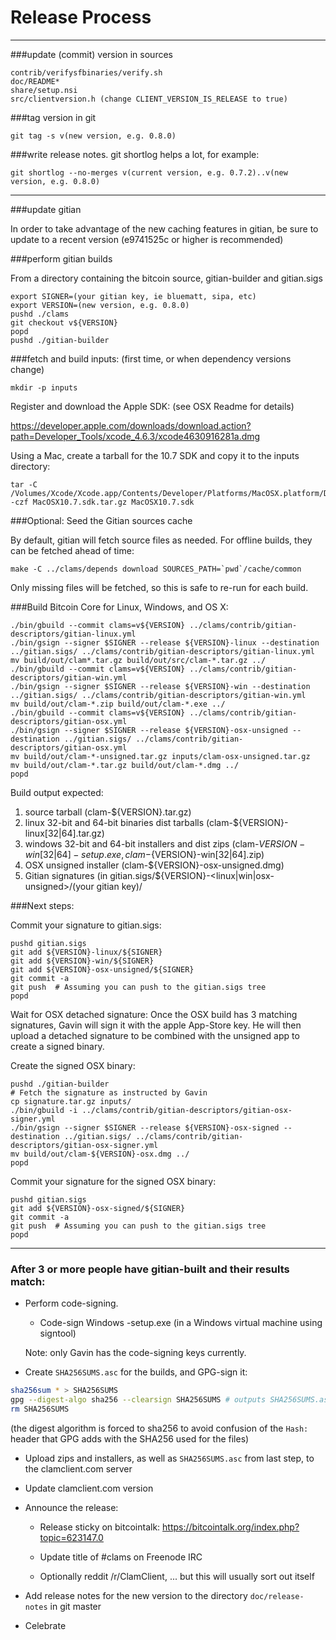 Release Process
====================


* * *

###update (commit) version in sources

	contrib/verifysfbinaries/verify.sh
	doc/README*
	share/setup.nsi
	src/clientversion.h (change CLIENT_VERSION_IS_RELEASE to true)

###tag version in git

	git tag -s v(new version, e.g. 0.8.0)

###write release notes. git shortlog helps a lot, for example:

	git shortlog --no-merges v(current version, e.g. 0.7.2)..v(new version, e.g. 0.8.0)

* * *

###update gitian

 In order to take advantage of the new caching features in gitian, be sure to update to a recent version (e9741525c or higher is recommended)

###perform gitian builds

 From a directory containing the bitcoin source, gitian-builder and gitian.sigs

	export SIGNER=(your gitian key, ie bluematt, sipa, etc)
	export VERSION=(new version, e.g. 0.8.0)
	pushd ./clams
	git checkout v${VERSION}
	popd
	pushd ./gitian-builder

###fetch and build inputs: (first time, or when dependency versions change)

	mkdir -p inputs

 Register and download the Apple SDK: (see OSX Readme for details)

 https://developer.apple.com/downloads/download.action?path=Developer_Tools/xcode_4.6.3/xcode4630916281a.dmg

 Using a Mac, create a tarball for the 10.7 SDK and copy it to the inputs directory:

	tar -C /Volumes/Xcode/Xcode.app/Contents/Developer/Platforms/MacOSX.platform/Developer/SDKs/ -czf MacOSX10.7.sdk.tar.gz MacOSX10.7.sdk

###Optional: Seed the Gitian sources cache

  By default, gitian will fetch source files as needed. For offline builds, they can be fetched ahead of time:

	make -C ../clams/depends download SOURCES_PATH=`pwd`/cache/common

  Only missing files will be fetched, so this is safe to re-run for each build.

###Build Bitcoin Core for Linux, Windows, and OS X:

	./bin/gbuild --commit clams=v${VERSION} ../clams/contrib/gitian-descriptors/gitian-linux.yml
	./bin/gsign --signer $SIGNER --release ${VERSION}-linux --destination ../gitian.sigs/ ../clams/contrib/gitian-descriptors/gitian-linux.yml
	mv build/out/clam*.tar.gz build/out/src/clam-*.tar.gz ../
	./bin/gbuild --commit clams=v${VERSION} ../clams/contrib/gitian-descriptors/gitian-win.yml
	./bin/gsign --signer $SIGNER --release ${VERSION}-win --destination ../gitian.sigs/ ../clams/contrib/gitian-descriptors/gitian-win.yml
	mv build/out/clam-*.zip build/out/clam-*.exe ../
	./bin/gbuild --commit clams=v${VERSION} ../clams/contrib/gitian-descriptors/gitian-osx.yml
	./bin/gsign --signer $SIGNER --release ${VERSION}-osx-unsigned --destination ../gitian.sigs/ ../clams/contrib/gitian-descriptors/gitian-osx.yml
	mv build/out/clam-*-unsigned.tar.gz inputs/clam-osx-unsigned.tar.gz
	mv build/out/clam-*.tar.gz build/out/clam-*.dmg ../
	popd
  Build output expected:

  1. source tarball (clam-${VERSION}.tar.gz)
  2. linux 32-bit and 64-bit binaries dist tarballs (clam-${VERSION}-linux[32|64].tar.gz)
  3. windows 32-bit and 64-bit installers and dist zips (clam-${VERSION}-win[32|64]-setup.exe, clam-${VERSION}-win[32|64].zip)
  4. OSX unsigned installer (clam-${VERSION}-osx-unsigned.dmg)
  5. Gitian signatures (in gitian.sigs/${VERSION}-<linux|win|osx-unsigned>/(your gitian key)/

###Next steps:

Commit your signature to gitian.sigs:

	pushd gitian.sigs
	git add ${VERSION}-linux/${SIGNER}
	git add ${VERSION}-win/${SIGNER}
	git add ${VERSION}-osx-unsigned/${SIGNER}
	git commit -a
	git push  # Assuming you can push to the gitian.sigs tree
	popd

  Wait for OSX detached signature:
	Once the OSX build has 3 matching signatures, Gavin will sign it with the apple App-Store key.
	He will then upload a detached signature to be combined with the unsigned app to create a signed binary.

  Create the signed OSX binary:

	pushd ./gitian-builder
	# Fetch the signature as instructed by Gavin
	cp signature.tar.gz inputs/
	./bin/gbuild -i ../clams/contrib/gitian-descriptors/gitian-osx-signer.yml
	./bin/gsign --signer $SIGNER --release ${VERSION}-osx-signed --destination ../gitian.sigs/ ../clams/contrib/gitian-descriptors/gitian-osx-signer.yml
	mv build/out/clam-${VERSION}-osx.dmg ../
	popd

Commit your signature for the signed OSX binary:

	pushd gitian.sigs
	git add ${VERSION}-osx-signed/${SIGNER}
	git commit -a
	git push  # Assuming you can push to the gitian.sigs tree
	popd

-------------------------------------------------------------------------

### After 3 or more people have gitian-built and their results match:

- Perform code-signing.

    - Code-sign Windows -setup.exe (in a Windows virtual machine using signtool)

  Note: only Gavin has the code-signing keys currently.

- Create `SHA256SUMS.asc` for the builds, and GPG-sign it:
```bash
sha256sum * > SHA256SUMS
gpg --digest-algo sha256 --clearsign SHA256SUMS # outputs SHA256SUMS.asc
rm SHA256SUMS
```
(the digest algorithm is forced to sha256 to avoid confusion of the `Hash:` header that GPG adds with the SHA256 used for the files)

- Upload zips and installers, as well as `SHA256SUMS.asc` from last step, to the clamclient.com server

- Update clamclient.com version

- Announce the release:

  - Release sticky on bitcointalk: https://bitcointalk.org/index.php?topic=623147.0

  - Update title of #clams on Freenode IRC

  - Optionally reddit /r/ClamClient, ... but this will usually sort out itself

- Add release notes for the new version to the directory `doc/release-notes` in git master

- Celebrate
